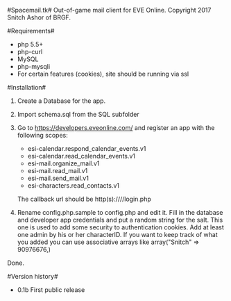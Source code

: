 #Spacemail.tk#
Out-of-game mail client for EVE Online.
Copyright 2017 Snitch Ashor of BRGF.

#Requirements#
+ php 5.5+
+ php-curl
+ MySQL
+ php-mysqli
+ For certain features (cookies), site should be running via ssl

#Installation#

1. Create a Database for the app.
2. Import schema.sql from the SQL subfolder
3. Go to https://developers.eveonline.com/ and register an app with the following scopes:
	+ esi-calendar.respond_calendar_events.v1
	+ esi-calendar.read_calendar_events.v1
	+ esi-mail.organize_mail.v1
	+ esi-mail.read_mail.v1
	+ esi-mail.send_mail.v1
	+ esi-characters.read_contacts.v1

	The callback url should be http(s)://<domain>/<app path>/login.php

4. Rename config.php.sample to config.php and edit it. Fill in the database and developer app credentials and put a random string for the salt. This one is used to add some security to authentication cookies. Add at least one admin by his or her characterID. If you want to keep track of what you added you can use associative arrays like array("Snitch" => 90976676,)

Done.

#Version history#

+ 0.1b First public release

